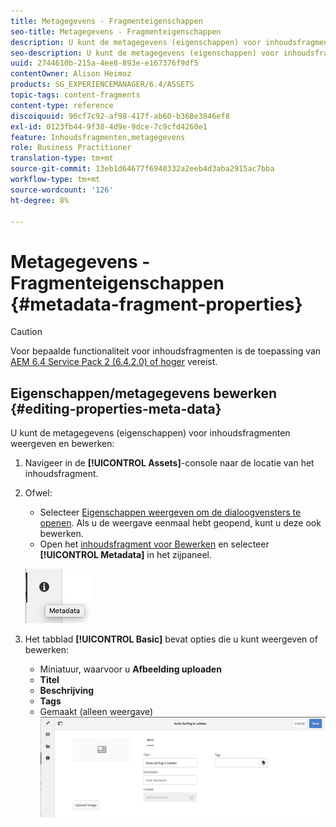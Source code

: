 ```yaml
---
title: Metagegevens - Fragmenteigenschappen
seo-title: Metagegevens - Fragmenteigenschappen
description: U kunt de metagegevens (eigenschappen) voor inhoudsfragmenten weergeven en bewerken.
seo-description: U kunt de metagegevens (eigenschappen) voor inhoudsfragmenten weergeven en bewerken.
uuid: 2744610b-215a-4ee8-893e-e167376f9df5
contentOwner: Alison Heimoz
products: SG_EXPERIENCEMANAGER/6.4/ASSETS
topic-tags: content-fragments
content-type: reference
discoiquuid: 96cf7c92-af98-417f-ab60-b368e3846ef8
exl-id: 0123fb44-9f38-4d9e-9dce-7c9cfd4260e1
feature: Inhoudsfragmenten,metagegevens
role: Business Practitioner
translation-type: tm+mt
source-git-commit: 13eb1d64677f6940332a2eeb4d3aba2915ac7bba
workflow-type: tm+mt
source-wordcount: '126'
ht-degree: 8%

---
```


# Metagegevens - Fragmenteigenschappen {#metadata-fragment-properties}

>[!CAUTION]
>
>Voor bepaalde functionaliteit voor inhoudsfragmenten is de toepassing van [AEM 6.4 Service Pack 2 (6.4.2.0) of hoger](/help/release-notes/sp-release-notes.md) vereist.

## Eigenschappen/metagegevens bewerken {#editing-properties-meta-data}

U kunt de metagegevens (eigenschappen) voor inhoudsfragmenten weergeven en bewerken:

1. Navigeer in de **[!UICONTROL Assets]**-console naar de locatie van het inhoudsfragment.
1. Ofwel:

   * Selecteer [Eigenschappen weergeven om de dialoogvensters te openen](managing-assets-touch-ui.md#editing-properties). Als u de weergave eenmaal hebt geopend, kunt u deze ook bewerken.
   * Open het [inhoudsfragment voor Bewerken](content-fragments-managing.md#opening-the-fragment-editor) en selecteer **[!UICONTROL Metadata]** in het zijpaneel.

   ![cfm-6420-06](assets/cfm-6420-06.png)

1. Het tabblad **[!UICONTROL Basic]** bevat opties die u kunt weergeven of bewerken:

   * Miniatuur, waarvoor u **Afbeelding uploaden**
   * **Titel**
   * **Beschrijving**
   * **Tags**
   * Gemaakt (alleen weergave)
   ![cfm-6420-07](assets/cfm-6420-07.png)
